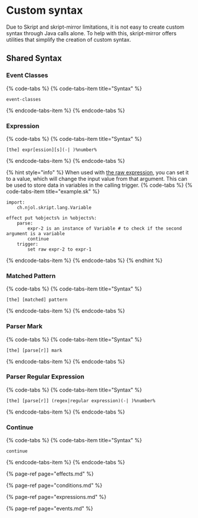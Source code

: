 # Custom syntax

Due to Skript and skript-mirror limitations, it is not easy to create custom syntax through Java calls alone. To help with this, skript-mirror offers utilities that simplify the creation of custom syntax.

## Shared Syntax

### Event Classes

{% code-tabs %}
{% code-tabs-item title="Syntax" %}
```text
event-classes
```
{% endcode-tabs-item %}
{% endcode-tabs %}

### Expression

{% code-tabs %}
{% code-tabs-item title="Syntax" %}
```text
[the] expr[ession][s](-| )%number%
```
{% endcode-tabs-item %}
{% endcode-tabs %}

{% hint style="info" %}
When used with [the raw expression](../../basics/utilities.md#raw-expression), you can set it to a value, which will change the input value from that argument. This can be used to store data in variables in the calling trigger.
{% code-tabs %}
{% code-tabs-item title="example.sk" %}
```text
import:
	ch.njol.skript.lang.Variable

effect put %objects% in %objects%:
	parse:
		expr-2 is an instance of Variable # to check if the second argument is a variable
		continue
	trigger:
		set raw expr-2 to expr-1
```
{% endcode-tabs-item %}
{% endcode-tabs %}
{% endhint %}

### Matched Pattern

{% code-tabs %}
{% code-tabs-item title="Syntax" %}
```text
[the] [matched] pattern
```
{% endcode-tabs-item %}
{% endcode-tabs %}

### Parser Mark

{% code-tabs %}
{% code-tabs-item title="Syntax" %}
```text
[the] [parse[r]] mark
```
{% endcode-tabs-item %}
{% endcode-tabs %}

### Parser Regular Expression

{% code-tabs %}
{% code-tabs-item title="Syntax" %}
```text
[the] [parse[r]] (regex|regular expression)(-| )%number%
```
{% endcode-tabs-item %}
{% endcode-tabs %}

### Continue

{% code-tabs %}
{% code-tabs-item title="Syntax" %}
```text
continue
```
{% endcode-tabs-item %}
{% endcode-tabs %}



{% page-ref page="effects.md" %}

{% page-ref page="conditions.md" %}

{% page-ref page="expressions.md" %}

{% page-ref page="events.md" %}
